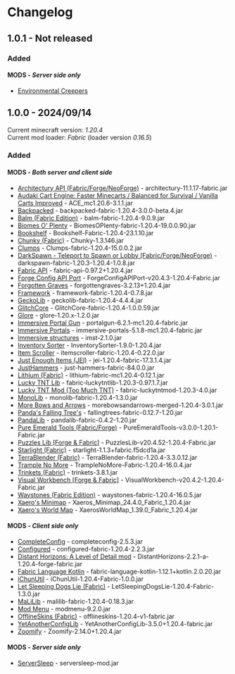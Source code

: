 # Changelog

## 1.0.1 - Not released

### Added

#### MODS - *Server side only*

- [Environmental Creepers](https://www.curseforge.com/minecraft/mc-mods/environmental-creepers)

## 1.0.0 - 2024/09/14

Current minecraft version: *1.20.4*  
Current mod loader: *Fabric* (loader version *0.16.5*)

### Added

#### MODS - *Both server and client side*

- [Architectury API (Fabric/Forge/NeoForge)](https://www.curseforge.com/minecraft/mc-mods/architectury-api) - architectury-11.1.17-fabric.jar
- [Audaki Cart Engine: Faster Minecarts / Balanced for Survival / Vanilla Carts Improved](https://www.curseforge.com/minecraft/mc-mods/audaki-cart-engine) - ACE_mc1.20.6-3.1.1.jar
- [Backpacked](https://www.curseforge.com/minecraft/mc-mods/backpacked) - backpacked-fabric-1.20.4-3.0.0-beta.4.jar
- [Balm (Fabric Edition)](https://www.curseforge.com/minecraft/mc-mods/balm-fabric) - balm-fabric-1.20.4-9.0.9.jar
- [Biomes O' Plenty](https://www.curseforge.com/minecraft/mc-mods/biomes-o-plenty) - BiomesOPlenty-fabric-1.20.4-19.0.0.90.jar
- [Bookshelf](https://www.curseforge.com/minecraft/mc-mods/bookshelf) - Bookshelf-Fabric-1.20.4-23.1.10.jar
- [Chunky (Fabric)](https://www.curseforge.com/minecraft/mc-mods/chunky-pregenerator) - Chunky-1.3.146.jar
- [Clumps](https://www.curseforge.com/minecraft/mc-mods/clumps) - Clumps-fabric-1.20.4-15.0.0.2.jar
- [DarkSpawn - Teleport to Spawn or Lobby (Fabric/Forge/NeoForge)](https://www.curseforge.com/minecraft/mc-mods/darkspawn) - darkspawn-fabric-1.20.3-1.20.4-1.0.8.jar
- [Fabric API](https://www.curseforge.com/minecraft/mc-mods/fabric-api) - fabric-api-0.97.2+1.20.4.jar
- [Forge Config API Port](https://www.curseforge.com/minecraft/mc-mods/forge-config-api-port-fabric) - ForgeConfigAPIPort-v20.4.3-1.20.4-Fabric.jar
- [Forgotten Graves](https://www.curseforge.com/minecraft/mc-mods/forgotten-graves) - forgottengraves-3.2.13+1.20.4.jar
- [Framework](https://www.curseforge.com/minecraft/mc-mods/framework) - framework-fabric-1.20.4-0.7.8.jar
- [GeckoLib](https://www.curseforge.com/minecraft/mc-mods/geckolib) - geckolib-fabric-1.20.4-4.4.4.jar
- [GlitchCore](https://www.curseforge.com/minecraft/mc-mods/glitchcore) - GlitchCore-fabric-1.20.4-1.0.0.59.jar
- [Glore](https://www.curseforge.com/minecraft/mc-mods/glore) - glore-1.20.x-1.2.0.jar
- [Immersive Portal Gun](https://www.curseforge.com/minecraft/mc-mods/immersive-portal-gun) - portalgun-6.2.1-mc1.20.4-fabric.jar
- [Immersive Portals](https://www.curseforge.com/minecraft/mc-mods/immersive-portals-mod) - immersive-portals-5.1.8-mc1.20.4-fabric.jar
- [Immersive structures](https://www.curseforge.com/minecraft/mc-mods/immersive-structures) - imst-2.1.0.jar
- [Inventory Sorter](https://www.curseforge.com/minecraft/mc-mods/inventory-sorter) - InventorySorter-1.9.0-1.20.4.jar
- [Item Scroller](https://www.curseforge.com/minecraft/mc-mods/item-scroller) - itemscroller-fabric-1.20.4-0.22.0.jar
- [Just Enough Items (JEI)](https://www.curseforge.com/minecraft/mc-mods/jei) - jei-1.20.4-fabric-17.3.1.4.jar
- [JustHammers](https://www.curseforge.com/minecraft/mc-mods/justhammers) - just-hammers-fabric-84.0.0.jar
- [Lithium (Fabric)](https://www.curseforge.com/minecraft/mc-mods/lithium) - lithium-fabric-mc1.20.4-0.12.1.jar
- [Lucky TNT Lib](https://www.curseforge.com/minecraft/mc-mods/lucky-tnt-lib) - fabric-luckytntlib-1.20.3-0.97.1.7.jar
- [Lucky TNT Mod (Too Much TNT)](https://www.curseforge.com/minecraft/mc-mods/luckytnt) - fabric-luckytntmod-1.20.3-4.0.jar
- [MonoLib](https://www.curseforge.com/minecraft/mc-mods/monolib) - monolib-fabric-1.20.4-1.3.0.jar
- [More Bows and Arrows](https://www.curseforge.com/minecraft/mc-mods/more-bows-and-arrows) - morebowsandarrows-merged-1.20.4-3.0.1.jar
- [Panda's Falling Tree's](https://www.curseforge.com/minecraft/mc-mods/pandas-falling-trees) - fallingtrees-fabric-0.12.7-1.20.jar
- [PandaLib](https://www.curseforge.com/minecraft/mc-mods/pandalib) - pandalib-fabric-0.4.2-1.20.jar
- [Pure Emerald Tools (Fabric/Forge)](https://www.curseforge.com/minecraft/mc-mods/pureemeraldtools) - PureEmeraldTools-v3.0.0-1.20.1-Fabric.jar
- [Puzzles Lib [Forge & Fabric]](https://www.curseforge.com/minecraft/mc-mods/puzzles-lib) - PuzzlesLib-v20.4.52-1.20.4-Fabric.jar
- [Starlight (Fabric)](https://www.curseforge.com/minecraft/mc-mods/starlight) - starlight-1.1.3+fabric.f5dcd1a.jar
- [TerraBlender (Fabric)](https://www.curseforge.com/minecraft/mc-mods/terrablender-fabric) - TerraBlender-fabric-1.20.4-3.3.0.12.jar
- [Trample No More](https://www.curseforge.com/minecraft/mc-mods/trample-no-more) - TrampleNoMore-Fabric-1.20.4-16.0.4.jar
- [Trinkets (Fabric)](https://www.curseforge.com/minecraft/mc-mods/trinkets) - trinkets-3.8.1.jar
- [Visual Workbench [Forge & Fabric]](https://www.curseforge.com/minecraft/mc-mods/visual-workbench) - VisualWorkbench-v20.4.2-1.20.4-Fabric.jar
- [Waystones (Fabric Edition)](https://www.curseforge.com/minecraft/mc-mods/waystones-fabric) - waystones-fabric-1.20.4-16.0.5.jar
- [Xaero's Minimap](https://www.curseforge.com/minecraft/mc-mods/xaeros-minimap) - Xaeros_Minimap_24.4.0_Fabric_1.20.4.jar
- [Xaero's World Map](https://www.curseforge.com/minecraft/mc-mods/xaeros-world-map) - XaerosWorldMap_1.39.0_Fabric_1.20.4.jar

#### MODS - *Client side only*

- [CompleteConfig](https://www.curseforge.com/minecraft/mc-mods/completeconfig) - completeconfig-2.5.3.jar
- [Configured](https://www.curseforge.com/minecraft/mc-mods/configured) - configured-fabric-1.20.4-2.2.3.jar
- [Distant Horizons: A Level of Detail mod](https://www.curseforge.com/minecraft/mc-mods/distant-horizons) - DistantHorizons-2.2.1-a-1.20.4-forge-fabric.jar
- [Fabric Language Kotlin](https://www.curseforge.com/minecraft/mc-mods/fabric-language-kotlin) - fabric-language-kotlin-1.12.1+kotlin.2.0.20.jar
- [iChunUtil](https://www.curseforge.com/minecraft/mc-mods/ichunutil) - iChunUtil-1.20.4-Fabric-1.0.0.jar
- [Let Sleeping Dogs Lie (Fabric)](https://www.curseforge.com/minecraft/mc-mods/let-sleeping-dogs-lie-for-fabric) - LetSleepingDogsLie-1.20.4-Fabric-1.3.0.jar
- [MaLiLib](https://www.curseforge.com/minecraft/mc-mods/malilib) - malilib-fabric-1.20.4-0.18.3.jar
- [Mod Menu](https://www.curseforge.com/minecraft/mc-mods/modmenu) - modmenu-9.2.0.jar
- [OfflineSkins (Fabric)](https://www.curseforge.com/minecraft/mc-mods/offlineskins-fabric) - offlineskins-1.20.4-v1-fabric.jar
- [YetAnotherConfigLib](https://www.curseforge.com/minecraft/mc-mods/yacl) - YetAnotherConfigLib-3.5.0+1.20.4-fabric.jar
- [Zoomify](https://www.curseforge.com/minecraft/mc-mods/zoomify) - Zoomify-2.14.0+1.20.4.jar

#### MODS - *Server side only*

- [ServerSleep](https://www.curseforge.com/minecraft/mc-mods/serversleep) - serversleep-mod.jar
